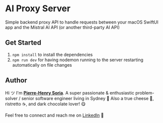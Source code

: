 # AI Proxy Server

Simple backend proxy API to handle requests between your macOS SwiftUI app and the Mistral AI API (or another third-party AI API)


## Get Started

1. `npm install` to install the dependencies
2. `npm run dev` for having nodemon running to the server restarting automatically on file changes


## Author
Hi ツ I'm **[Pierre-Henry Soria](https://pierrehenry.be)**. A super passionate & enthusiastic problem-solver / senior software engineer living in Sydney 🦘 Also a true cheese 🧀, ristretto ☕️, and dark chocolate lover! 😋 

Feel free to connect and reach me on [LinkedIn](https://www.linkedin.com/in/ph7enry/) 🚀
